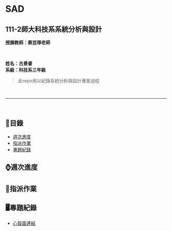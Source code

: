 # SAD

## 111-2師大科技系系統分析與設計

**授課教師：蔡芸琤老師**

<br />

**姓名：古景睿** <br/>
**系級：科技系三年級**
>此repo用以紀錄系統分析與設計專案過程

<br />  

----------------------------

<br />  

## 🧭目錄
- [週次進度](#週次進度)
- [指派作業](#指派作業)
- [專題紀錄](#專題紀錄)

## ⌚週次進度

## 💯指派作業

## 🖥專題紀錄

- [心智圖連結](https://gitmind.com/app/docs/m3wnjzsz)
